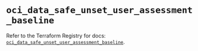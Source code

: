 # `oci_data_safe_unset_user_assessment_baseline`

Refer to the Terraform Registry for docs: [`oci_data_safe_unset_user_assessment_baseline`](https://registry.terraform.io/providers/oracle/oci/7.19.0/docs/resources/data_safe_unset_user_assessment_baseline).
